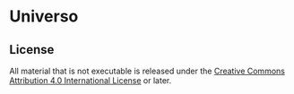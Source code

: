 # Universo

## License

All material that is not executable is released under the [Creative Commons Attribution 4.0 International License](https://creativecommons.org/licenses/by/4.0/legalcode) or later.
